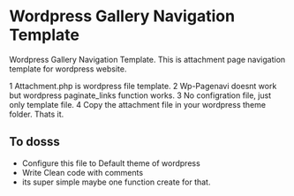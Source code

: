 Wordpress Gallery Navigation Template
===============
Wordpress Gallery Navigation Template. This is attachment page navigation template for wordpress website. 

1 Attachment.php is wordpress file template.
2 Wp-Pagenavi doesnt work but wordpress paginate_links function works.
3 No configration file, just only template file. 
4 Copy the attachment file in your wordpress theme folder. Thats it.

To dosss
-----
* Configure this file to Default theme of wordpress
* Write Clean code with comments
* its super simple maybe one function create for that.
